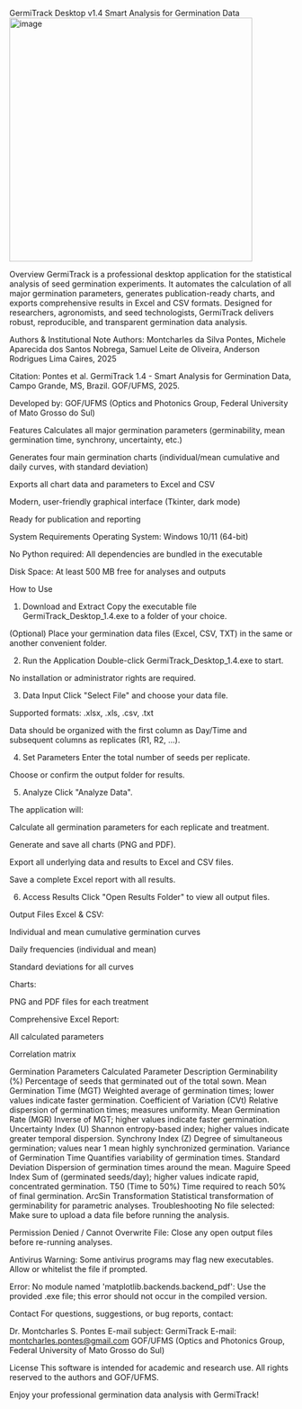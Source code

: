 GermiTrack Desktop v1.4 
Smart Analysis for Germination Data
<img width="432" height="433" alt="image" src="https://github.com/user-attachments/assets/5f7683f7-a413-49c1-9684-9fa179b6a625" />

Overview
GermiTrack is a professional desktop application for the statistical analysis of seed germination experiments. It automates the calculation of all major germination parameters, generates publication-ready charts, and exports comprehensive results in Excel and CSV formats. Designed for researchers, agronomists, and seed technologists, GermiTrack delivers robust, reproducible, and transparent germination data analysis.

Authors & Institutional Note
Authors: Montcharles da Silva Pontes, Michele Aparecida dos Santos Nobrega, Samuel Leite de Oliveira, Anderson Rodrigues Lima Caires, 2025

Citation: Pontes et al. GermiTrack 1.4 - Smart Analysis for Germination Data, Campo Grande, MS, Brazil. GOF/UFMS, 2025.

Developed by: GOF/UFMS (Optics and Photonics Group, Federal University of Mato Grosso do Sul)

Features
Calculates all major germination parameters (germinability, mean germination time, synchrony, uncertainty, etc.)

Generates four main germination charts (individual/mean cumulative and daily curves, with standard deviation)

Exports all chart data and parameters to Excel and CSV

Modern, user-friendly graphical interface (Tkinter, dark mode)

Ready for publication and reporting


System Requirements
Operating System: Windows 10/11 (64-bit)

No Python required: All dependencies are bundled in the executable

Disk Space: At least 500 MB free for analyses and outputs

How to Use
1. Download and Extract
Copy the executable file GermiTrack_Desktop_1.4.exe to a folder of your choice.

(Optional) Place your germination data files (Excel, CSV, TXT) in the same or another convenient folder.

2. Run the Application
Double-click GermiTrack_Desktop_1.4.exe to start.

No installation or administrator rights are required.

3. Data Input
Click "Select File" and choose your data file.

Supported formats: .xlsx, .xls, .csv, .txt

Data should be organized with the first column as Day/Time and subsequent columns as replicates (R1, R2, ...).

4. Set Parameters
Enter the total number of seeds per replicate.

Choose or confirm the output folder for results.

5. Analyze
Click "Analyze Data".

The application will:

Calculate all germination parameters for each replicate and treatment.

Generate and save all charts (PNG and PDF).

Export all underlying data and results to Excel and CSV files.

Save a complete Excel report with all results.

6. Access Results
Click "Open Results Folder" to view all output files.

Output Files
Excel & CSV:

Individual and mean cumulative germination curves

Daily frequencies (individual and mean)

Standard deviations for all curves

Charts:

PNG and PDF files for each treatment

Comprehensive Excel Report:

All calculated parameters

Correlation matrix

Germination Parameters Calculated
Parameter	Description
Germinability (%)	Percentage of seeds that germinated out of the total sown.
Mean Germination Time (MGT)	Weighted average of germination times; lower values indicate faster germination.
Coefficient of Variation (CVt)	Relative dispersion of germination times; measures uniformity.
Mean Germination Rate (MGR)	Inverse of MGT; higher values indicate faster germination.
Uncertainty Index (U)	Shannon entropy-based index; higher values indicate greater temporal dispersion.
Synchrony Index (Z)	Degree of simultaneous germination; values near 1 mean highly synchronized germination.
Variance of Germination Time	Quantifies variability of germination times.
Standard Deviation	Dispersion of germination times around the mean.
Maguire Speed Index	Sum of (germinated seeds/day); higher values indicate rapid, concentrated germination.
T50 (Time to 50%)	Time required to reach 50% of final germination.
ArcSin Transformation	Statistical transformation of germinability for parametric analyses.
Troubleshooting
No file selected:
Make sure to upload a data file before running the analysis.

Permission Denied / Cannot Overwrite File:
Close any open output files before re-running analyses.

Antivirus Warning:
Some antivirus programs may flag new executables. Allow or whitelist the file if prompted.

Error: No module named 'matplotlib.backends.backend_pdf':
Use the provided .exe file; this error should not occur in the compiled version.

Contact
For questions, suggestions, or bug reports, contact:

Dr. Montcharles S. Pontes
E-mail subject: GermiTrack
E-mail: montcharles.pontes@gmail.com
GOF/UFMS (Optics and Photonics Group, Federal University of Mato Grosso do Sul)


License
This software is intended for academic and research use.
All rights reserved to the authors and GOF/UFMS.

Enjoy your professional germination data analysis with GermiTrack!
